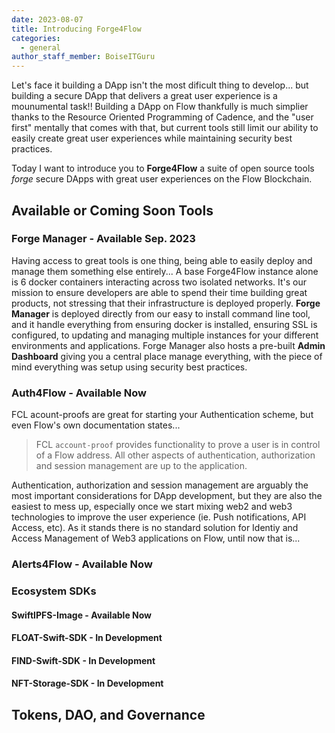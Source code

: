 ```yaml
---
date: 2023-08-07
title: Introducing Forge4Flow
categories:
  - general
author_staff_member: BoiseITGuru
---
```


Let's face it building a DApp isn't the most dificult thing to develop... but building a secure DApp that delivers a great user experience is a mounumental task!! Building a DApp on Flow thankfully is much simplier thanks to the Resource Oriented Programming of Cadence, and the "user first" mentally that comes with that, but current tools still limit our ability to easily create great user experiences while maintaining security best practices.

Today I want to introduce you to **Forge4Flow** a suite of open source tools _forge_ secure DApps with great user experiences on the Flow Blockchain.

## Available or Coming Soon Tools

### Forge Manager - Available Sep. 2023

Having access to great tools is one thing, being able to easily deploy and manage them something else entirely... A base Forge4Flow instance alone is 6 docker containers interacting across two isolated networks. It's our mission to ensure developers are able to spend their time building great products, not stressing that their infrastructure is deployed properly. **Forge Manager** is deployed directly from our easy to install command line tool, and it handle everything from ensuring docker is installed, ensuring SSL is configured, to updating and managing multiple instances for your different environments and applications. Forge Manager also hosts a pre-built **Admin Dashboard** giving you a central place manage everything, with the piece of mind everything was setup using security best practices.

### Auth4Flow - Available Now

FCL acount-proofs are great for starting your Authentication scheme, but even Flow's own documentation states...

> FCL `account-proof` provides functionality to prove a user is in control of a Flow address. All other aspects of authentication, authorization and session management are up to the application.

Authentication, authorization and session management are arguably the most important considerations for DApp development, but they are also the easiest to mess up, especially once we start mixing web2 and web3 technologies to improve the user experience (ie. Push notifications, API Access, etc). As it stands there is no standard solution for Identiy and Access Management of Web3 applications on Flow, until now that is...

### Alerts4Flow - Available Now

### Ecosystem SDKs

#### SwiftIPFS-Image - Available Now

#### FLOAT-Swift-SDK - In Development

#### FIND-Swift-SDK - In Development

#### NFT-Storage-SDK - In Development

## Tokens, DAO, and Governance
